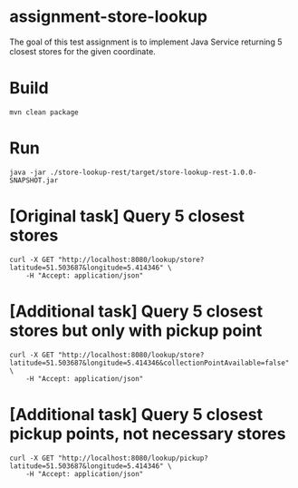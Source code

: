 # assignment-store-lookup
The goal of this test assignment is to implement Java Service returning 5 closest stores for the given coordinate.

# Build
`mvn clean package`

# Run
`java -jar ./store-lookup-rest/target/store-lookup-rest-1.0.0-SNAPSHOT.jar`

# [Original task] Query 5 closest stores
```shell
curl -X GET "http://localhost:8080/lookup/store?latitude=51.503687&longitude=5.414346" \
    -H "Accept: application/json"
```

# [Additional task] Query 5 closest stores but only with pickup point
```shell
curl -X GET "http://localhost:8080/lookup/store?latitude=51.503687&longitude=5.414346&collectionPointAvailable=false" \
    -H "Accept: application/json"
````

# [Additional task] Query 5 closest pickup points, not necessary stores
```shell
curl -X GET "http://localhost:8080/lookup/pickup?latitude=51.503687&longitude=5.414346" \
    -H "Accept: application/json"
```

